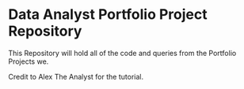 # Data Analyst Portfolio Project Repository
This Repository will hold all of the code and queries from the Portfolio Projects we.


Credit to Alex The Analyst for the tutorial.
